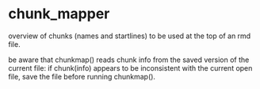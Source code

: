 # chunk_mapper
overview of chunks (names and startlines) to be used at the top of an rmd file. 

be aware that chunkmap() reads chunk info from the saved version of the current file: if chunk(info) appears to be inconsistent with the current open file, save the file before running chunkmap().
